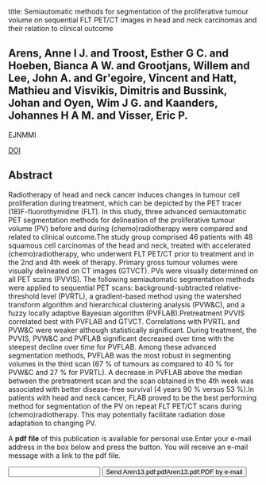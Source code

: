 title: Semiautomatic methods for segmentation of the proliferative tumour volume on sequential FLT PET/CT images in head and neck carcinomas and their relation to clinical outcome

## Arens, Anne I J. and Troost, Esther G C. and Hoeben, Bianca A W. and Grootjans, Willem and Lee, John A. and Gr'egoire, Vincent and Hatt, Mathieu and Visvikis, Dimitris and Bussink, Johan and Oyen, Wim J G. and Kaanders, Johannes H A M. and Visser, Eric P.
EJNMMI

<a href="https://doi.org/10.1007/s00259-013-2651-0">DOI</a>

## Abstract
Radiotherapy of head and neck cancer induces changes in tumour cell proliferation during treatment, which can be depicted by the PET tracer (18)F-fluorothymidine (FLT). In this study, three advanced semiautomatic PET segmentation methods for delineation of the proliferative tumour volume (PV) before and during (chemo)radiotherapy were compared and related to clinical outcome.The study group comprised 46 patients with 48 squamous cell carcinomas of the head and neck, treated with accelerated (chemo)radiotherapy, who underwent FLT PET/CT prior to treatment and in the 2nd and 4th week of therapy. Primary gross tumour volumes were visually delineated on CT images (GTVCT). PVs were visually determined on all PET scans (PVVIS). The following semiautomatic segmentation methods were applied to sequential PET scans: background-subtracted relative-threshold level (PVRTL), a gradient-based method using the watershed transform algorithm and hierarchical clustering analysis (PVW&C), and a fuzzy locally adaptive Bayesian algorithm (PVFLAB).Pretreatment PVVIS correlated best with PVFLAB and GTVCT. Correlations with PVRTL and PVW&C were weaker although statistically significant. During treatment, the PVVIS, PVW&C and PVFLAB significant decreased over time with the steepest decline over time for PVFLAB. Among these advanced segmentation methods, PVFLAB was the most robust in segmenting volumes in the third scan (67 % of tumours as compared to 40 % for PVW&C and 27 % for PVRTL). A decrease in PVFLAB above the median between the pretreatment scan and the scan obtained in the 4th week was associated with better disease-free survival (4 years 90 % versus 53 %).In patients with head and neck cancer, FLAB proved to be the best performing method for segmentation of the PV on repeat FLT PET/CT scans during (chemo)radiotherapy. This may potentially facilitate radiation dose adaptation to changing PV.

A <b>pdf file</b> of this publication is available for personal use.Enter your e-mail address in the box below and press the button. You will receive an e-mail message with a link to the pdf file.
<form action="sender.php">  <input type="text" name="email">  <input type="submit" value="Send Aren13.pdf:pdfAren13.pdf:PDF by e-mail"></form>